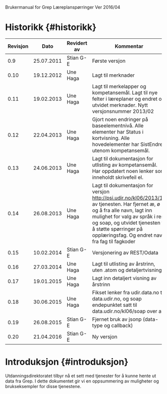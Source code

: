 Brukermanual for Grep Læreplanspørringer
Ver 2016/04

# Historikk {#historikk}

| Revisjon | Dato | Revidert av | Kommentar |
| --- | --- | --- | --- |
| 0.9 | 25.07.2011 | Stian G-E | Første versjon |
| 0.10 | 19.12.2012 | Une Haga | Lagt til merknader |
| 0.11 | 19.02.2013 | Une Haga | Lagt til merkelapper og kompetansemål. Lagt til nye felter i læreplaner og endret og utvidet merknader. Nytt versjonsnummer 2013/02 |
| 0.12 | 22.04.2013 | Une Haga | Gjort noen endringer på baseelementnivå. Alle elementer har Status i kortvisning. Alle hovedelementer har SistEndre, utenom kompetansemål. |
| 0.13 | 24.06.2013 | Une Haga | Lagt til dokumentasjon for utlisting av kompetansemål. Har oppdatert noen lenker som inneholdt skrivefeil el. |
| 0.14 | 26.08.2013 | Une Haga | Lagt til dokumentasjon for versjon http://psi.udir.no/kl06/2013/11 av tjenesten. Har fjernet æ, ø og å fra alle navn, lagt inn mulighet for valg av språk i rest og soap, og utvidet tjenesten til å støtte spørringer på opplæringsfag. Og endret navn fra fag til fagkoder |
| 0.15 | 10.02.2014 | Stian G-E | Versjonering av REST/Odata |
| 0.16 | 27.03.2014 | Une Haga | Lagt til utlisting av årstrinn, uten .atom og detaljertvisning |
| 0.17 | 19.01.2015 | Une Haga | Lagt inn detaljert visning av årstrinn |
| 0.18 | 30.06.2015 | Une Haga | Fikset lenker fra udir.data.no til data.udir.no, og soap endepunktet satt til data.udir.no/kl06/soap over alt. |
| 0.19 | 26.08.2015 | Stian G-E | Fjernet bruk av jsonp (data-type og callback) |
| 0.20 | 21.04.2016 | Stian G-E | Ny versjon |


# Introduksjon {#introduksjon}

 Utdanningsdirektoratet tilbyr nå et sett med tjenester for å kunne hente ut data fra Grep. I dette dokumentet gir vi en oppsummering av muligheter og brukseksempler for disse tjenestene.

